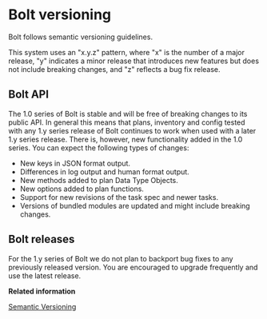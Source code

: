 # Bolt versioning

Bolt follows semantic versioning guidelines.

This system uses an "x.y.z" pattern, where "x" is the number of a major release, "y" indicates a minor release that introduces new features but does not include breaking changes, and "z" reflects a bug fix release.


## Bolt API

The 1.0 series of Bolt is stable and will be free of breaking changes to its public API. In general this means that plans, inventory and config tested with any 1.y series release of Bolt continues to work when used with a later 1.y series release. There is, however, new functionality added in the 1.0 series. You can expect the following types of changes:

-   New keys in JSON format output.
-   Differences in log output and human format output.
-   New methods added to plan Data Type Objects.
-   New options added to plan functions.
-   Support for new revisions of the task spec and newer tasks.
-   Versions of bundled modules are updated and might include breaking changes.


## Bolt releases

For the 1.y series of Bolt we do not plan to backport bug fixes to any previously released version. You are encouraged to upgrade frequently and use the latest release.

**Related information**  

[Semantic Versioning](https://semver.org/)


